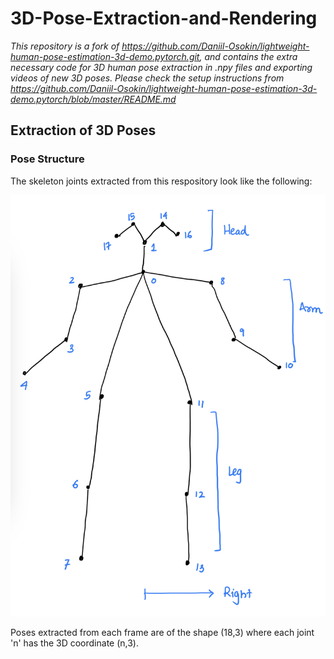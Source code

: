 # 3D-Pose-Extraction-and-Rendering

*This repository is a fork of https://github.com/Daniil-Osokin/lightweight-human-pose-estimation-3d-demo.pytorch.git, and contains the extra necessary code for 3D human pose extraction in .npy files and exporting videos of new 3D poses. Please check the setup instructions from https://github.com/Daniil-Osokin/lightweight-human-pose-estimation-3d-demo.pytorch/blob/master/README.md*

## Extraction of 3D Poses

### Pose Structure
The skeleton joints extracted from this respository look like the following: <br>
<p align="center">
  <img src="./IMG_0520.jpg" />
</p>

Poses extracted from each frame are of the shape (18,3) where each joint 'n' has the 3D coordinate (n,3). <br>


